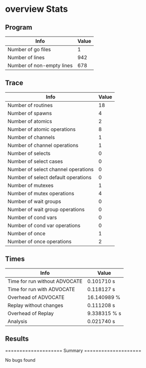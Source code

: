 # overview Stats

## Program
| Info | Value |
| - | - |
| Number of go files | 1 |
| Number of lines | 942 |
| Number of non-empty lines | 678 |


## Trace
| Info | Value |
| - | - |
| Number of routines | 18 |
| Number of spawns | 4 |
| Number of atomics | 2 |
| Number of atomic operations | 8 |
| Number of channels | 1 |
| Number of channel operations | 1 |
| Number of selects | 0 |
| Number of select cases | 0 |
| Number of select channel operations | 0 |
| Number of select default operations | 0 |
| Number of mutexes | 1 |
| Number of mutex operations | 4 |
| Number of wait groups | 0 |
| Number of wait group operations | 0 |
| Number of cond vars | 0 |
| Number of cond var operations | 0 |
| Number of once | 1| 
| Number of once operations | 2 |


## Times
| Info | Value |
| - | - |
| Time for run without ADVOCATE | 0.101710 s |
| Time for run with ADVOCATE | 0.118127 s |
| Overhead of ADVOCATE | 16.140989 % |
| Replay without changes | 0.111208 s |
| Overhead of Replay | 9.338315 % s |
| Analysis | 0.021740 s |


## Results
==================== Summary ====================

No bugs found
